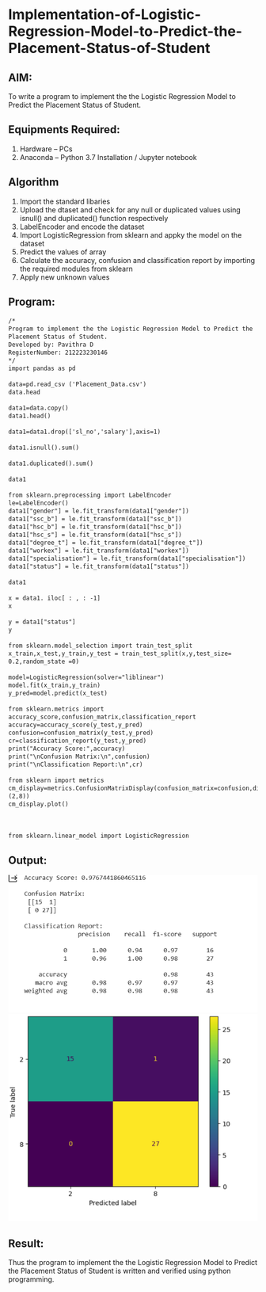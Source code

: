 # Implementation-of-Logistic-Regression-Model-to-Predict-the-Placement-Status-of-Student

## AIM:
To write a program to implement the the Logistic Regression Model to Predict the Placement Status of Student.

## Equipments Required:
1. Hardware – PCs
2. Anaconda – Python 3.7 Installation / Jupyter notebook

## Algorithm
1. Import the standard libaries
2. Upload the dtaset and check for any null or duplicated values using isnull()
and duplicated() function respectively
3. LabelEncoder and encode the dataset 
4. Import LogisticRegression from sklearn and appky the model on the dataset
5. Predict the values of array
6. Calculate the accuracy, confusion and classification report by importing the required modules from sklearn
7. Apply new unknown values 

## Program:
```
/*
Program to implement the the Logistic Regression Model to Predict the Placement Status of Student.
Developed by: Pavithra D
RegisterNumber: 212223230146 
*/
import pandas as pd

data=pd.read_csv ('Placement_Data.csv')
data.head

data1=data.copy()
data1.head()

data1=data1.drop(['sl_no','salary'],axis=1)

data1.isnull().sum()

data1.duplicated().sum()

data1

from sklearn.preprocessing import LabelEncoder
le=LabelEncoder()
data1["gender"] = le.fit_transform(data1["gender"])
data1["ssc_b"] = le.fit_transform(data1["ssc_b"])
data1["hsc_b"] = le.fit_transform(data1["hsc_b"])
data1["hsc_s"] = le.fit_transform(data1["hsc_s"])
data1["degree_t"] = le.fit_transform(data1["degree_t"])
data1["workex"] = le.fit_transform(data1["workex"])
data1["specialisation"] = le.fit_transform(data1["specialisation"])
data1["status"] = le.fit_transform(data1["status"])

data1

x = data1. iloc[ : , : -1]
x

y = data1["status"]
y

from sklearn.model_selection import train_test_split
x_train,x_test,y_train,y_test = train_test_split(x,y,test_size= 0.2,random_state =0)

model=LogisticRegression(solver="liblinear")
model.fit(x_train,y_train)
y_pred=model.predict(x_test)

from sklearn.metrics import accuracy_score,confusion_matrix,classification_report
accuracy=accuracy_score(y_test,y_pred)
confusion=confusion_matrix(y_test,y_pred)
cr=classification_report(y_test,y_pred)
print("Accuracy Score:",accuracy)
print("\nConfusion Matrix:\n",confusion)
print("\nClassification Report:\n",cr)

from sklearn import metrics
cm_display=metrics.ConfusionMatrixDisplay(confusion_matrix=confusion,display_labels=(2,8))
cm_display.plot()



from sklearn.linear_model import LogisticRegression
```

## Output:
![alt text](1.png)
![alt text](2.png)



## Result:
Thus the program to implement the the Logistic Regression Model to Predict the Placement Status of Student is written and verified using python programming.
